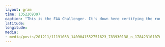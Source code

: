```yaml
---
layout: gram
time: 1352269397
caption: "This is the FAA Challenger. It's down here certifying the runways and stuff."
latitude: 
longitude: 
media:
- media/posts/201211/11191033_1409041552751623_783930138_n_17842310107000351.jpg
---
```

